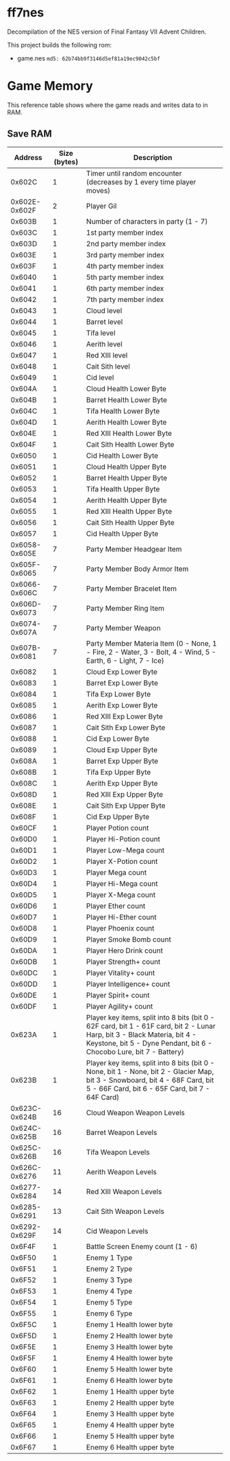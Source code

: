 # ff7nes

Decompilation of the NES version of Final Fantasy VII Advent Children.

This project builds the following rom:

* game.nes ```md5: 62b74bb9f3146d5ef81a19ec9042c5bf```

# Game Memory

This reference table shows where the game reads and writes data to in RAM. 

## Save RAM

| Address | Size (bytes) | Description |
|---------|--------------|-------------|
| 0x602C | 1 | Timer until random encounter (decreases by 1 every time player moves) |
| 0x602E-0x602F | 2 | Player Gil |
| 0x603B | 1 | Number of characters in party (1 - 7) |
| 0x603C | 1 | 1st party member index |
| 0x603D | 1 | 2nd party member index |
| 0x603E | 1 | 3rd party member index |
| 0x603F | 1 | 4th party member index |
| 0x6040 | 1 | 5th party member index |
| 0x6041 | 1 | 6th party member index |
| 0x6042 | 1 | 7th party member index |
| 0x6043 | 1 | Cloud level |
| 0x6044 | 1 | Barret level |
| 0x6045 | 1 | Tifa level |
| 0x6046 | 1 | Aerith level |
| 0x6047 | 1 | Red XIII level |
| 0x6048 | 1 | Cait Sith level |
| 0x6049 | 1 | Cid level |
| 0x604A | 1 | Cloud Health Lower Byte |
| 0x604B | 1 | Barret Health Lower Byte |
| 0x604C | 1 | Tifa Health Lower Byte |
| 0x604D | 1 | Aerith Health Lower Byte |
| 0x604E | 1 | Red XIII Health Lower Byte |
| 0x604F | 1 | Cait Sith Health Lower Byte |
| 0x6050 | 1 | Cid Health Lower Byte |
| 0x6051 | 1 | Cloud Health Upper Byte |
| 0x6052 | 1 | Barret Health Upper Byte |
| 0x6053 | 1 | Tifa Health Upper Byte |
| 0x6054 | 1 | Aerith Health Upper Byte |
| 0x6055 | 1 | Red XIII Health Upper Byte |
| 0x6056 | 1 | Cait Sith Health Upper Byte |
| 0x6057 | 1 | Cid Health Upper Byte |
| 0x6058-0x605E | 7 | Party Member Headgear Item |
| 0x605F-0x6065 | 7 | Party Member Body Armor Item |
| 0x6066-0x606C | 7 | Party Member Bracelet Item |
| 0x606D-0x6073 | 7 | Party Member Ring Item |
| 0x6074-0x607A | 7 | Party Member Weapon |
| 0x607B-0x6081 | 7 | Party Member Materia Item (0 - None, 1 - Fire, 2 - Water, 3 - Bolt, 4 - Wind, 5 - Earth, 6 - Light, 7 - Ice) |
| 0x6082 | 1 | Cloud Exp Lower Byte |
| 0x6083 | 1 | Barret Exp Lower Byte |
| 0x6084 | 1 | Tifa Exp Lower Byte |
| 0x6085 | 1 | Aerith Exp Lower Byte |
| 0x6086 | 1 | Red XIII Exp Lower Byte |
| 0x6087 | 1 | Cait Sith Exp Lower Byte |
| 0x6088 | 1 | Cid Exp Lower Byte |
| 0x6089 | 1 | Cloud Exp Upper Byte |
| 0x608A | 1 | Barret Exp Upper Byte |
| 0x608B | 1 | Tifa Exp Upper Byte |
| 0x608C | 1 | Aerith Exp Upper Byte |
| 0x608D | 1 | Red XIII Exp Upper Byte |
| 0x608E | 1 | Cait Sith Exp Upper Byte |
| 0x608F | 1 | Cid Exp Upper Byte |
| 0x60CF | 1 | Player Potion count |
| 0x60D0 | 1 | Player Hi-Potion count |
| 0x60D1 | 1 | Player Low-Mega count |
| 0x60D2 | 1 | Player X-Potion count |
| 0x60D3 | 1 | Player Mega count |
| 0x60D4 | 1 | Player Hi-Mega count |
| 0x60D5 | 1 | Player X-Mega count |
| 0x60D6 | 1 | Player Ether count |
| 0x60D7 | 1 | Player Hi-Ether count |
| 0x60D8 | 1 | Player Phoenix count |
| 0x60D9 | 1 | Player Smoke Bomb count |
| 0x60DA | 1 | Player Hero Drink count |
| 0x60DB | 1 | Player Strength+ count |
| 0x60DC | 1 | Player Vitality+ count |
| 0x60DD | 1 | Player Intelligence+ count |
| 0x60DE | 1 | Player Spirit+ count |
| 0x60DF | 1 | Player Agility+ count |
| 0x623A | 1 | Player key items, split into 8 bits (bit 0 - 62F card, bit 1 - 61F card, bit 2 - Lunar Harp, bit 3 - Black Materia, bit 4 - Keystone, bit 5 - Dyne Pendant, bit 6 - Chocobo Lure, bit 7 - Battery) |
| 0x623B | 1 | Player key items, split into 8 bits (bit 0 - None, bit 1 - None, bit 2 - Glacier Map, bit 3 - Snowboard, bit 4 - 68F Card, bit 5 - 66F Card, bit 6 - 65F Card, bit 7 - 64F Card) |
| 0x623C-0x624B | 16 | Cloud Weapon Weapon Levels |
| 0x624C-0x625B | 16 | Barret Weapon Levels |
| 0x625C-0x626B | 16 | Tifa Weapon Levels |
| 0x626C-0x6276 | 11 | Aerith Weapon Levels |
| 0x6277-0x6284 | 14 | Red XIII Weapon Levels |
| 0x6285-0x6291 | 13 | Cait Sith Weapon Levels |
| 0x6292-0x629F | 14 | Cid Weapon Levels |
| 0x6F4F | 1 | Battle Screen Enemy count (1 - 6) |
| 0x6F50 | 1 | Enemy 1 Type |
| 0x6F51 | 1 | Enemy 2 Type |
| 0x6F52 | 1 | Enemy 3 Type |
| 0x6F53 | 1 | Enemy 4 Type |
| 0x6F54 | 1 | Enemy 5 Type |
| 0x6F55 | 1 | Enemy 6 Type |
| 0x6F5C | 1 | Enemy 1 Health lower byte |
| 0x6F5D | 1 | Enemy 2 Health lower byte |
| 0x6F5E | 1 | Enemy 3 Health lower byte |
| 0x6F5F | 1 | Enemy 4 Health lower byte |
| 0x6F60 | 1 | Enemy 5 Health lower byte |
| 0x6F61 | 1 | Enemy 6 Health lower byte |
| 0x6F62 | 1 | Enemy 1 Health upper byte |
| 0x6F63 | 1 | Enemy 2 Health upper byte |
| 0x6F64 | 1 | Enemy 3 Health upper byte |
| 0x6F65 | 1 | Enemy 4 Health upper byte |
| 0x6F66 | 1 | Enemy 5 Health upper byte |
| 0x6F67 | 1 | Enemy 6 Health upper byte |